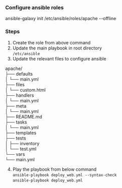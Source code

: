 ### Configure ansible roles
ansible-galaxy init /etc/ansible/roles/apache --offline

### Steps
1. Create the role from above command  
2. Update the main playbook in root directory  
`/etc/ansible`
3. Update the relevant files to configure ansible  

apache/  
├── defaults  
│   └── main.yml  
├── files  
│   └── custom.html  
├── handlers  
│   └── main.yml  
├── meta  
│   └── main.yml  
├── README.md  
├── tasks  
│   └── main.yml  
├── templates  
├── tests  
│   ├── inventory  
│   └── test.yml  
└── vars  
    └── main.yml  

4. Play the playbook from below command  
`ansible-playbook deploy_web.yml --syntax-check`  
`ansible-playbook deploy_web.yml`  